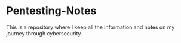 # Pentesting-Notes
This is a repository where I keep all the information and notes on my journey through cybersecurity.
